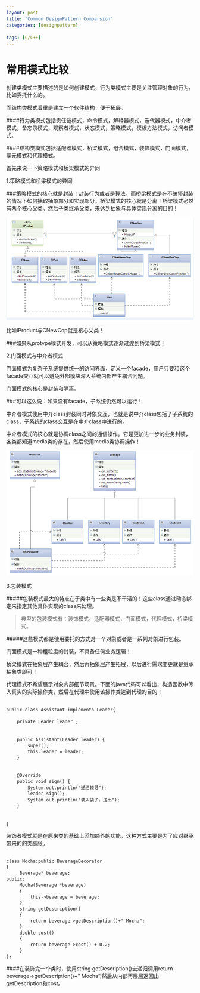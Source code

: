 ```yaml
---
layout: post
title: "Common DesignPattern Comparsion"
categories: [designpattern]

tags: [C/C++]
---
```

常用模式比较
===============
创建类模式主要描述的是如何创建模式，行为类模式主要是关注管理对象的行为，比如委托什么的。

而结构类模式着重是建立一个软件结构，便于拓展。

####行为类模式包括责任链模式，命令模式，解释器模式，迭代器模式，中介者模式，备忘录模式，观察者模式，状态模式，策略模式，模板方法模式，访问者模式。

####结构类模式包括适配器模式，桥梁模式，组合模式，装饰模式，门面模式，享元模式和代理模式。

首先来说一下策略模式和桥梁模式的异同

1.策略模式和桥梁模式的异同

###策略模式的核心就是封装！封装行为或者是算法。而桥梁模式是在不破坏封装的情况下如何抽取抽象部分和实现部分。桥梁模式的核心就是分离！桥梁模式必然有两个核心父类。然后子类继承父类，来达到抽象与具体实现分离的目的！

![](/assets/pic/bridge.png)

比如IProduct与CNewCop就是核心父类！

###如果从protype模式开发，可以从策略模式逐渐过渡到桥梁模式！

2.门面模式与中介者模式

门面模式为复杂子系统提供统一的访问界面，定义一个facade，用户只要和这个facade交互就可以避免外部模块深入系统内部产生耦合问题。

门面模式的核心是封装和隔离。

###可以这么说：如果没有facade，子系统仍然可以运行！

中介者模式使用中介class封装同时对象交互，也就是说中介class包括了子系统的class，子系统的class交互是在中介class中进行的。

中介者模式的核心就是协调class之间的通信操作。它是更加进一步的业务封装，各类都知道media类的存在，然后使用media类协调操作！

![](/assets/pic/mediapattern.png)

3.包装模式

#####包装模式最大的特点在于类中有一些类是不干活的！这些class通过动态绑定来指定其他具体实现的class来处理。

> 典型的包装模式有：装饰模式，适配器模式，门面模式，代理模式，桥梁模式。

#####这些模式都是使用委托的方式对一个对象或者是一系列对象进行包装。

门面模式是一种粗粒度的封装，不具备任何业务逻辑！

桥梁模式在抽象层产生耦合，然后再抽象层产生拓展，以后进行需求变更就是继承抽象类即可！

代理模式不希望展示对象内部细节场景。下面的java代码可以看出，构造函数中传入真实的实际操作类，然后在代理中使用该操作类达到代理的目的！

<pre><code>
public class Assistant implements Leader{  
   
    private Leader leader ;  
       
       
    public Assistant(Leader leader) {  
        super();  
        this.leader = leader;  
    }  
   
   
    @Override  
    public void sign() {  
        System.out.println("递给领导");  
        leader.sign();  
        System.out.println("装入袋子，送出");  
    }  
       
   
}  
</code></pre>

装饰者模式就是在原来类的基础上添加额外的功能，这种方式主要是为了应对继承带来的的类膨胀。

<pre><code>
class Mocha:public BeverageDecorator
{
     Beverage* beverage;
public:
     Mocha(Beverage *beverage)
     {
         this->beverage = beverage;
     }
     string getDescription()
     {
         return beverage->getDescription()+" Mocha";
     }
     double cost()
     {
         return beverage->cost() + 0.2;
     }
};
</code></pre>

####在装饰完一个类时，使用string getDescription()去递归调用return beverage->getDescription()+” Mocha”;然后从内部再层层返回出getDescription和cost。

 


